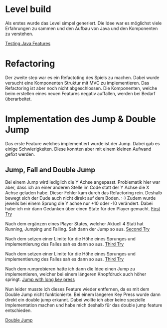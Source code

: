 # Level build

Als erstes wurde das Level simpel generiert. Die Idee war es möglichst viele Erfahrungen zu sammen und den Aufbau von Java und den Komponenten zu verstehen.

[Testing Java Features](./videos/levelBuild.mp4)

# Refactoring

Der zweite step war es ein Refactoting des Spiels zu machen. Dabei wurde versucht eine Komponenten Struktur mit MVC zu implementieren. Das Refactoring ist aber noch nicht abgeschlossen. Die Komponenten, welche beim erstellen eines neuen Features negativ auffallen, werden bei Bedarf überarbeitet.

# Implementation des Jump & Double Jump

Das erste Feature welches implementiert wurde ist der Jump. Dabei gab es einige Schwierigkeiten. Diese konnten aber mit einem kleinen Aufwand gefixt werden.

## Jump, Fall and Double Jump

Bei einem Jump wird lediglich die Y Achse angepasst. Problematik hier war aber, dass ich an einer anderen Stelle im Code statt der Y Achse die X Achse geladen habe. Dieser Fehler kam durch das Refactoring rein. Deshalb bewegt sich der Dude auch nicht direkt auf dem Boden. :-)
Zudem wurde jeweils bei einem Sprung die Y achse nur +10 oder -10 verändert. Dabei habe ich mir dann Gedanken über einen State für den Player gemacht.
[First Try](./videos/first-try-jump.mp4)

Nach dem ergänzen eines Player States, welcher Aktuell 4 Stati hat Running, Jumping und Falling. Sah dann der Jump so aus.
[Second Try](./videos/second-try-jump.mp4)

Nach dem setzen einer Limite für die Höhe eines Sprunges und implementierung des Falles sah es dann so aus.
[Third Try](./videos/third-try-jump.mp4)

Nach dem setzen einer Limite für die Höhe eines Sprunges und implementierung des Falles sah es dann so aus.
[Third Try](./videos/third-try-jump.mp4)

Nach dem rumprobieren hatte ich dann die Idee einen Jump zu implementieren, welcher bei einem längeren Knopfdruck auch höher springt.
[Jump with long key press](./videos/jump-with-long-key-press.mp4)

Nun leider musste ich dieses Feature wieder entfernen, da es mit dem Double Jump nicht funktionierte. Bei einem längeren Key Press wurde dann direkt ein double jump erkannt. Dabei wollte ich aber keine spezielle Implementation machen und habe mich deshalb für das double jump feature entschieden.

[Double Jump](./videos/double-jump.mp4)
